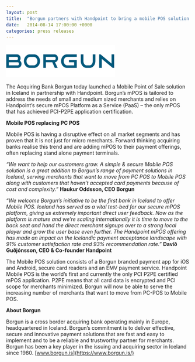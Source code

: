 ```yaml
---
layout: post
title:  "Borgun partners with Handpoint to bring a mobile POS solution to market in Iceland"
date:   2014-08-14 17:00:00 +0000
categories: press releases
---
```


<img class="ui medium centered image" src="/images/logos/borgun-logo-color.png" alt="borgun logo">

The Acquiring Bank Borgun today launched a Mobile Point of Sale solution in Iceland in partnership with Handpoint. Borgun’s mPOS is tailored to address the needs of small and medium sized merchants and relies on Handpoint’s secure mPOS Platform as a Service (PaaS) – the only mPOS that has achieved PCI-P2PE application certification.

**Mobile POS replacing PC POS**

Mobile POS is having a disruptive effect on all market segments and has proven that it is not just for micro merchants. Forward thinking acquiring banks realise this trend and are adding mPOS to their payment offerings, often replacing stand alone payment terminals.

*“We want to help our customers grow. A simple & secure Mobile POS solution is a great addition to Borgun’s range of payment solutions in Iceland, serving merchants that want to move from PC POS to Mobile POS along with customers that haven’t accepted card payments because of cost and complexity.”*  **Haukur Oddsson, CEO Borgun**

*“We welcome Borgun’s initiative to be the first bank in Iceland to offer Mobile POS. Iceland has served as a vital test-bed for our secure mPOS platform, giving us extremely important direct user feedback. Now as the platform is mature and we’re scaling internationally it is time to move to the back seat and hand the direct merchant signups over to a strong local player and grow the user base even further. The Handpoint mPOS offering has made an impact on the Icelandic payment acceptance landscape with 91% customer satisfaction rate and 93% recommendation rate.”* **Davíð Guðjónsson, CEO & Co-founder Handpoint**

The Mobile POS solution consists of a Borgun branded payment app for iOS and Android, secure card readers and an EMV payment service. Handpoint Mobile POS is the world’s first and currently the only PCI P2PE certified mPOS application. P2PE means that all card data is encrypted and PCI scope for merchants minimized. Borgun will now be able to serve the increasing number of merchants that want to move from PC-POS to Mobile POS.

**About Borgun**

Borgun is a cross border acquiring bank operating mainly in Europe, headquartered in Iceland. Borgun’s commitment is to deliver effective, secure and innovative payment solutions that are fast and easy to implement and to be a reliable and trustworthy partner for merchants. Borgun has been a key player in the issuing and acquiring sector in Iceland since 1980. [www.borgun.is](https://www.borgun.is/)
